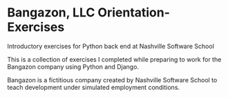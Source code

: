 # Bangazon, LLC Orientation-Exercises
Introductory exercises for Python back end at Nashville Software School

This is a collection of exercises I completed while preparing to work for the Bangazon company using Python and Django.

Bangazon is a fictitious company created by Nashville Software School to teach development under simulated employment conditions.
